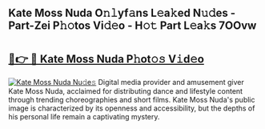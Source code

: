## Kate Moss Nuda O𝚗𝚕yf𝚊ns L𝚎a𝚔ed N𝚞𝚍es - Part-Zei P𝚑𝚘tos Vi𝚍𝚎o - H𝚘𝚝 Part L𝚎a𝚔s 7OOvw

# <h2><a href="http://kfddq2.oniu.top/?m=Kate+Moss+Nuda">🔗👉 🔴 Kate Moss Nuda P𝚑ot𝚘𝚜 V𝚒d𝚎o</a></h2>

[![Kate Moss Nuda Nu𝚍e𝚜](https://i.imgur.com/0qMVB7G.gif)](http://kfddq2.oniu.top/?m=Kate+Moss+Nuda)
Digital media provider and amusement giver Kate Moss Nuda, acclaimed for distributing dance and lifestyle content through trending choreographies and short films. Kate Moss Nuda's public image is characterized by its openness and accessibility, but the depths of his personal life remain a captivating mystery.  
